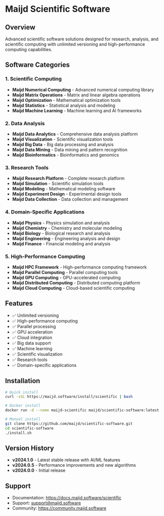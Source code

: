 # Maijd Scientific Software

## Overview
Advanced scientific software solutions designed for research, analysis, and scientific computing with unlimited versioning and high-performance computing capabilities.

## Software Categories

### 1. Scientific Computing
- **Maijd Numerical Computing** - Advanced numerical computing library
- **Maijd Matrix Operations** - Matrix and linear algebra operations
- **Maijd Optimization** - Mathematical optimization tools
- **Maijd Statistics** - Statistical analysis and modeling
- **Maijd Machine Learning** - Machine learning and AI frameworks

### 2. Data Analysis
- **Maijd Data Analytics** - Comprehensive data analysis platform
- **Maijd Visualization** - Scientific visualization tools
- **Maijd Big Data** - Big data processing and analysis
- **Maijd Data Mining** - Data mining and pattern recognition
- **Maijd Bioinformatics** - Bioinformatics and genomics

### 3. Research Tools
- **Maijd Research Platform** - Complete research platform
- **Maijd Simulation** - Scientific simulation tools
- **Maijd Modeling** - Mathematical modeling software
- **Maijd Experiment Design** - Experimental design tools
- **Maijd Data Collection** - Data collection and management

### 4. Domain-Specific Applications
- **Maijd Physics** - Physics simulation and analysis
- **Maijd Chemistry** - Chemistry and molecular modeling
- **Maijd Biology** - Biological research and analysis
- **Maijd Engineering** - Engineering analysis and design
- **Maijd Finance** - Financial modeling and analysis

### 5. High-Performance Computing
- **Maijd HPC Framework** - High-performance computing framework
- **Maijd Parallel Computing** - Parallel computing tools
- **Maijd GPU Computing** - GPU-accelerated computing
- **Maijd Distributed Computing** - Distributed computing platform
- **Maijd Cloud Computing** - Cloud-based scientific computing

## Features
- ✅ Unlimited versioning
- ✅ High-performance computing
- ✅ Parallel processing
- ✅ GPU acceleration
- ✅ Cloud integration
- ✅ Big data support
- ✅ Machine learning
- ✅ Scientific visualization
- ✅ Research tools
- ✅ Domain-specific applications

## Installation
```bash
# Quick install
curl -sSL https://maijd.software/install/scientific | bash

# Docker install
docker run -d --name maijd-scientific maijd/scientific-software:latest

# Manual install
git clone https://github.com/maijd/scientific-software.git
cd scientific-software
./install.sh
```

## Version History
- **v2024.1.0** - Latest stable release with AI/ML features
- **v2024.0.5** - Performance improvements and new algorithms
- **v2024.0.0** - Initial release

## Support
- Documentation: https://docs.maijd.software/scientific
- Support: support@maijd.software
- Community: https://community.maijd.software